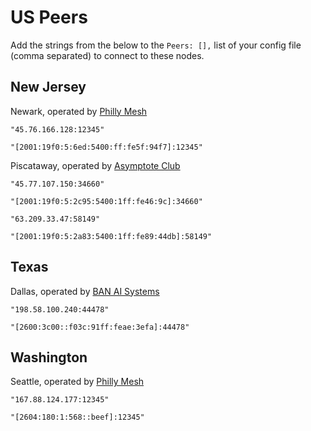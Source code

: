 # US Peers

Add the strings from the below to the `Peers: [],` list of your config file (comma separated) to connect to these nodes.

## New Jersey

Newark, operated by [Philly Mesh](https://phillymesh.net)

`"45.76.166.128:12345"`

`"[2001:19f0:5:6ed:5400:ff:fe5f:94f7]:12345"`

Piscataway, operated by [Asymptote Club](https://asymptote.club)

`"45.77.107.150:34660"`

`"[2001:19f0:5:2c95:5400:1ff:fe46:9c]:34660"`

`"63.209.33.47:58149"`

`"[2001:19f0:5:2a83:5400:1ff:fe89:44db]:58149"`

## Texas

Dallas, operated by [BAN AI Systems](https://ban.ai/)

`"198.58.100.240:44478"`

`"[2600:3c00::f03c:91ff:feae:3efa]:44478"`

## Washington

Seattle, operated by [Philly Mesh](https://phillymesh.net)

`"167.88.124.177:12345"`

`"[2604:180:1:568::beef]:12345"`
